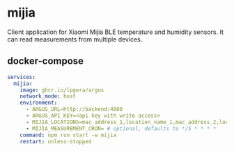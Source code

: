 # mijia

Client application for Xiaomi Mijia BLE temperature and humidity sensors. It can read measurements from multiple devices.

## docker-compose

```yaml
services:
  mijia:
    image: ghcr.io/lpgera/argus
    network_mode: host
    environment:
      - ARGUS_URL=http://backend:4000
      - ARGUS_API_KEY=<api key with write access>
      - MIJIA_LOCATIONS=mac_address_1,location_name_1,mac_address_2,location_name_2
      - MIJIA_MEASUREMENT_CRON= # optional, defaults to */5 * * * *
    command: npm run start -w mijia
    restart: unless-stopped
```
